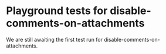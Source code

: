 # Playground tests for disable-comments-on-attachments
We are still awaiting the first test run for disable-comments-on-attachments.
